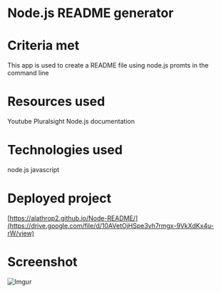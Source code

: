 # Node.js README generator

# Criteria met

This app is used to create a README file using node.js promts in the command line

# Resources used

Youtube
Pluralsight
Node.js documentation

# Technologies used

node.js
javascript

# Deployed project

[https://alathrop2.github.io/Node-README/](https://drive.google.com/file/d/10AVetOjHSpe3vh7rmgx-9VkXdKx4u-rW/view)

# Screenshot

![Imgur](https://i.imgur.com/76tUDhx.png)
